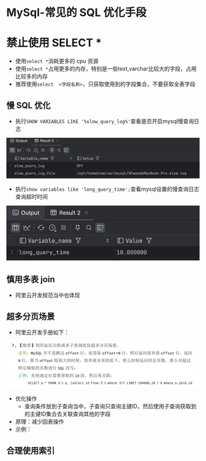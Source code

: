 # MySql-常见的 SQL 优化手段

# 禁止使用 SELECT * 

- 使用`select *`消耗更多的 cpu 资源
- 使用`select *`占用更多的内存，特别是一些text,varchar比较大的字段，占用比较多的内存
- 推荐使用`select  <字段名称>`，只获取使用到的字段集合，不要获取全表字段

## 慢 SQL 优化

- 执行`SHOW VARIABLES LIKE '%slow_query_log%'`查看是否开启mysql慢查询日志

![image-20250722223756849](images/image-20250722223756849.png)

- 执行`show variables like 'long_query_time';`查看mysql设置的慢查询日志查询超时时间

![image-20250722223733967](images/image-20250722223733967.png)



## 慎用多表 join 

- 阿里云开发规范当中也体现

## 超多分页场景

- 阿里云开发手册如下：

![image-20250722225130377](images/image-20250722225130377.png)

- 优化操作
  - 查询条件放到子查询当中，子查询只查询主键ID，然后使用子查询获取到的主键ID集合去关联查询其他的字段
- 原理：减少回表操作
- 示例：

## 合理使用索引